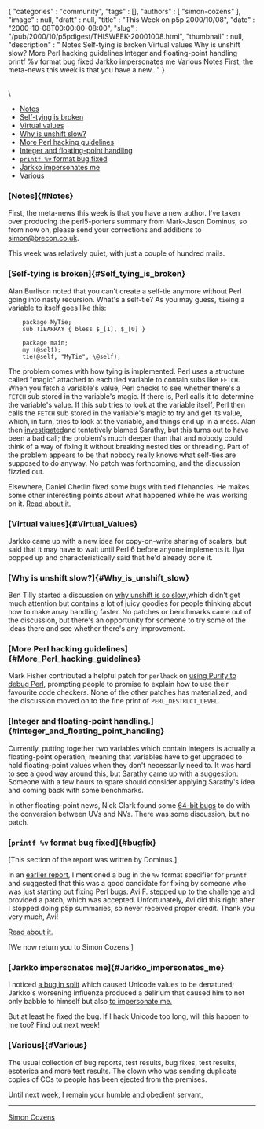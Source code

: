 {
   "categories" : "community",
   "tags" : [],
   "authors" : [
      "simon-cozens"
   ],
   "image" : null,
   "draft" : null,
   "title" : "This Week on p5p 2000/10/08",
   "date" : "2000-10-08T00:00:00-08:00",
   "slug" : "/pub/2000/10/p5pdigest/THISWEEK-20001008.html",
   "thumbnail" : null,
   "description" : " Notes Self-tying is broken Virtual values Why is unshift slow? More Perl hacking guidelines Integer and floating-point handling printf %v format bug fixed Jarkko impersonates me Various Notes First, the meta-news this week is that you have a new..."
}





\
\
-   [Notes](#Notes)
-   [Self-tying is broken](#Self_tying_is_broken)
-   [Virtual values](#Virtual_Values)
-   [Why is unshift slow?](#Why_is_unshift_slow)
-   [More Perl hacking guidelines](#More_Perl_hacking_guidelines)
-   [Integer and floating-point
    handling](#Integer_and_floating_point_handling)
-   [`printf %v` format bug fixed](#bugfix)
-   [Jarkko impersonates me](#Jarkko_impersonates_me)
-   [Various](#Various)

### [Notes]{#Notes}

First, the meta-news this week is that you have a new author. I've taken
over producing the perl5-porters summary from Mark-Jason Dominus, so
from now on, please send your corrections and additions to
simon@brecon.co.uk.

This week was relatively quiet, with just a couple of hundred mails.

### [Self-tying is broken]{#Self_tying_is_broken}

Alan Burlison noted that you can't create a self-tie anymore without
Perl going into nasty recursion. What's a self-tie? As you may guess,
`tie`ing a variable to itself goes like this:

        package MyTie;
        sub TIEARRAY { bless $_[1], $_[0] }

        package main;
        my (@self);
        tie(@self, "MyTie", \@self);

The problem comes with how tying is implemented. Perl uses a structure
called "magic" attached to each tied variable to contain subs like
`FETCH`. When you fetch a variable's value, Perl checks to see whether
there's a `FETCH` sub stored in the variable's magic. If there is, Perl
calls it to determine the variable's value. If this sub tries to look at
the variable itself, Perl then calls the `FETCH` sub stored in the
variable's magic to try and get its value, which, in turn, tries to look
at the variable, and things end up in a mess. Alan then
[investigated](http://www.xray.mpe.mpg.de/mailing-lists/perl5-porters/2000-10/msg00003.html)and
tentatively blamed Sarathy, but this turns out to have been a bad call;
the problem's much deeper than that and nobody could think of a way of
fixing it without breaking nested ties or threading. Part of the problem
appears to be that nobody really knows what self-ties are supposed to do
anyway. No patch was forthcoming, and the discussion fizzled out.

Elsewhere, Daniel Chetlin fixed some bugs with tied filehandles. He
makes some other interesting points about what happened while he was
working on it. [Read about
it.](http://www.xray.mpe.mpg.de/mailing-lists/perl5-porters/2000-10/msg00059.html)

### [Virtual values]{#Virtual_Values}

Jarkko came up with a new idea for copy-on-write sharing of scalars, but
said that it may have to wait until Perl 6 before anyone implements it.
Ilya popped up and characteristically said that he'd already done it.

### [Why is unshift slow?]{#Why_is_unshift_slow}

Ben Tilly started a discussion on [why unshift is so
slow,](http://www.xray.mpe.mpg.de/mailing-lists/perl5-porters/2000-10/msg00097.html)which
didn't get much attention but contains a lot of juicy goodies for people
thinking about how to make array handling faster. No patches or
benchmarks came out of the discussion, but there's an opportunity for
someone to try some of the ideas there and see whether there's any
improvement.

### [More Perl hacking guidelines]{#More_Perl_hacking_guidelines}

Mark Fisher contributed a helpful patch for `perlhack` on [using Purify
to debug
Perl](http://www.xray.mpe.mpg.de/mailing-lists/perl5-porters/2000-10/msg00099.html),
prompting people to promise to explain how to use their favourite code
checkers. None of the other patches has materialized, and the discussion
moved on to the fine print of `PERL_DESTRUCT_LEVEL`.

### [Integer and floating-point handling.]{#Integer_and_floating_point_handling}

Currently, putting together two variables which contain integers is
actually a floating-point operation, meaning that variables have to get
upgraded to hold floating-point values when they don't necessarily need
to. It was hard to see a good way around this, but Sarathy came up with
[a
suggestion](http://www.xray.mpe.mpg.de/mailing-lists/perl5-porters/2000-10/msg00175.html).
Someone with a few hours to spare should consider applying Sarathy's
idea and coming back with some benchmarks.

In other floating-point news, Nick Clark found some [64-bit
bugs](http://www.xray.mpe.mpg.de/mailing-lists/perl5-porters/2000-10/msg00231.html)
to do with the conversion between UVs and NVs. There was some
discussion, but no patch.

### [`printf %v` format bug fixed]{#bugfix}

\[This section of the report was written by Dominus.\]

In an [earlier
report](/pub/2000/07/p5pdigest/THISWEEK-20000702.html#More_Bug_Bounty),
I mentioned a bug in the `%v` format specifier for `printf` and
suggested that this was a good candidate for fixing by someone who was
just starting out fixing Perl bugs. Avi F. stepped up to the challenge
and provided a patch, which was accepted. Unfortunately, Avi did this
right after I stopped doing p5p summaries, so never received proper
credit. Thank you very much, Avi!

[Read about
it.](http://www.xray.mpe.mpg.de/mailing-lists/perl5-porters/2000-07/msg00418.html)

\[We now return you to Simon Cozens.\]

### [Jarkko impersonates me]{#Jarkko_impersonates_me}

I noticed [a bug in
split](http://www.xray.mpe.mpg.de/mailing-lists/perl5-porters/2000-10/msg00122.html)
which caused Unicode values to be denatured; Jarkko's worsening
influenza produced a delirium that caused him to not only babble to
himself but also [to impersonate
me.](http://www.xray.mpe.mpg.de/mailing-lists/perl5-porters/2000-10/msg00210.html)

But at least he fixed the bug. If I hack Unicode too long, will this
happen to me too? Find out next week!

### [Various]{#Various}

The usual collection of bug reports, test results, bug fixes, test
results, esoterica and more test results. The clown who was sending
duplicate copies of CCs to people has been ejected from the premises.

Until next week, I remain your humble and obedient servant,

------------------------------------------------------------------------

[Simon Cozens](mailto:simon@brecon.co.uk)


